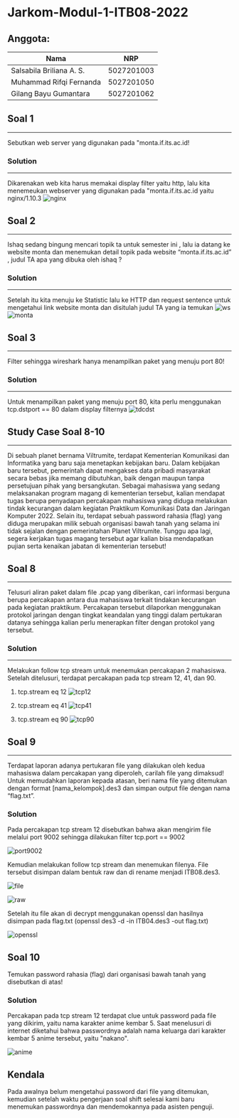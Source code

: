 # Jarkom-Modul-1-ITB08-2022

## Anggota:
| Nama                      | NRP        |
|---------------------------|------------|
| Salsabila Briliana A. S.  | 5027201003 |
| Muhammad Rifqi Fernanda   | 5027201050 |
| Gilang Bayu Gumantara     | 5027201062 | 

## Soal 1 
---
Sebutkan web server yang digunakan pada "monta.if.its.ac.id!
### Solution 
---
Dikarenakan web kita harus memakai display filter yaitu http, lalu kita menemeukan webserver yang digunakan pada "monta.if.its.ac.id yaitu nginx/1.10.3
![nginx](https://user-images.githubusercontent.com/90242686/192086796-d8b88bd0-0914-48c8-9e19-6009efdd8919.jpeg)


## Soal 2
---
Ishaq sedang bingung mencari topik ta untuk semester ini , lalu ia datang ke website monta dan menemukan detail topik pada website “monta.if.its.ac.id” , judul TA apa yang dibuka oleh ishaq ?
### Solution
---
Setelah itu kita menuju ke Statistic lalu ke HTTP dan request sentence untuk mengetahui link website monta dan disitulah judul TA yang ia temukan 
![ws](https://user-images.githubusercontent.com/90242686/192087253-7dc51422-8160-49c9-a420-9af9d46c8942.jpeg)
![monta](https://user-images.githubusercontent.com/90242686/192087325-40199dae-5477-41a1-81f1-201329336129.jpeg)

## Soal 3 
---
Filter sehingga wireshark hanya menampilkan paket yang menuju port 80! 
### Solution
---
Untuk menampilkan paket yang menuju port 80, kita perlu menggunakan tcp.dstport == 80 dalam display filternya
![tdcdst](https://user-images.githubusercontent.com/90242686/192088153-2ae89dec-3bd9-4154-a7a4-b65f5b68245c.jpeg)







## Study Case Soal 8-10
---
Di sebuah planet bernama Viltrumite, terdapat Kementerian Komunikasi dan Informatika yang baru saja menetapkan kebijakan baru. Dalam kebijakan baru tersebut, pemerintah dapat mengakses data pribadi masyarakat secara bebas jika memang dibutuhkan, baik dengan maupun tanpa persetujuan pihak yang bersangkutan. Sebagai mahasiswa yang sedang melaksanakan program magang di kementerian tersebut, kalian mendapat tugas berupa penyadapan percakapan mahasiswa yang diduga melakukan tindak kecurangan dalam kegiatan Praktikum Komunikasi Data dan Jaringan Komputer 2022. Selain itu, terdapat sebuah password rahasia (flag) yang diduga merupakan milik sebuah organisasi bawah tanah yang selama ini tidak sejalan dengan pemerintahan Planet Viltrumite. Tunggu apa lagi, segera kerjakan tugas magang tersebut agar kalian bisa mendapatkan pujian serta kenaikan jabatan di kementerian tersebut!

## Soal 8
---
Telusuri aliran paket dalam file .pcap yang diberikan, cari informasi berguna berupa percakapan antara dua mahasiswa terkait tindakan kecurangan pada kegiatan praktikum. Percakapan tersebut dilaporkan menggunakan protokol jaringan dengan tingkat keandalan yang tinggi dalam pertukaran datanya sehingga kalian perlu menerapkan filter dengan protokol yang tersebut.

### Solution
---
Melakukan follow tcp stream untuk menemukan percakapan 2 mahasiswa. Setelah ditelusuri, terdapat percakapan pada tcp stream 12, 41, dan 90.

1. tcp.stream eq 12
![tcp12](image/soal8/tcp12.png)

2. tcp.stream eq 41
![tcp41](image/soal8/tcp41.png)

3. tcp.stream eq 90
![tcp90](image/soal8/tcp90.png)

## Soal 9
---
Terdapat laporan adanya pertukaran file yang dilakukan oleh kedua mahasiswa dalam percakapan yang diperoleh, carilah file yang dimaksud! Untuk memudahkan laporan kepada atasan, beri nama file yang ditemukan dengan format [nama_kelompok].des3 dan simpan output file dengan nama “flag.txt”.

### Solution
Pada percakapan tcp stream 12 disebutkan bahwa akan mengirim file melalui port 9002 sehingga dilakukan filter tcp.port == 9002

![port9002](image/soal9/port9002.png)

Kemudian melakukan follow tcp stream dan menemukan filenya. File tersebut disimpan dalam bentuk raw dan di rename menjadi ITB08.des3.

![file](image/soal9/salt.png)

![raw](image/soal9/rawFile.png)

Setelah itu file akan di decrypt menggunakan openssl dan hasilnya disimpan pada flag.txt (openssl des3 -d -in ITB04.des3 -out flag.txt)

![openssl](image/soal9/openssl.png)

## Soal 10
Temukan password rahasia (flag) dari organisasi bawah tanah yang disebutkan di atas!

### Solution
Percakapan pada tcp stream 12 terdapat clue untuk password pada file yang dikirim, yaitu nama karakter anime kembar 5. Saat menelusuri di internet diketahui bahwa passwordnya adalah nama keluarga dari karakter kembar 5 anime tersebut, yaitu "nakano".

![anime](image/soal10/anime.png)

## Kendala
Pada awalnya belum mengetahui password dari file yang ditemukan, kemudian setelah waktu pengerjaan soal shift selesai kami baru menemukan passwordnya dan mendemokannya pada asisten penguji.
